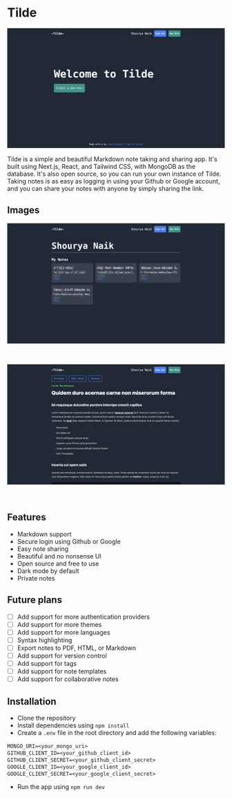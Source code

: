 # Tilde

![Tilde](screenshots/Home_Page.png)

Tilde is a simple and beautiful Markdown note taking and sharing app. It's built using Next.js, React, and Tailwind CSS, with MongoDB as the database. It's also open source, so you can run your own instance of Tilde. Taking notes is as easy as logging in using your Github or Google account, and you can share your notes with anyone by simply sharing the link.

## Images

![Profile Page](screenshots/Profile_Page.png)

<br>

![Note Page](screenshots/Note_Page.png)

<br>

## Features

- Markdown support
- Secure login using Github or Google
- Easy note sharing
- Beautiful and no nonsense UI
- Open source and free to use
- Dark mode by default
- Private notes

## Future plans

- [ ] Add support for more authentication providers
- [ ] Add support for more themes
- [ ] Add support for more languages
- [ ] Syntax highlighting
- [ ] Export notes to PDF, HTML, or Markdown
- [ ] Add support for version control
- [ ] Add support for tags
- [ ] Add support for note templates
- [ ] Add support for collaborative notes

## Installation

- Clone the repository
- Install dependencies using `npm install`
- Create a `.env` file in the root directory and add the following variables:

```
MONGO_URI=<your_mongo_uri>
GITHUB_CLIENT_ID=<your_github_client_id>
GITHUB_CLIENT_SECRET=<your_github_client_secret>
GOOGLE_CLIENT_ID=<your_google_client_id>
GOOGLE_CLIENT_SECRET=<your_google_client_secret>
```

- Run the app using `npm run dev`
